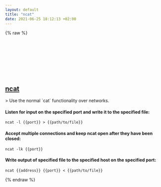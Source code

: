 ```yaml
---
layout: default
title: "ncat"
date: 2021-06-25 18:12:13 +02:00
---
```

{% raw %}
<h2 id="ncat">
  <a href="/en/linux/ncat.html">ncat</a> <a href="#ncat"><svg class="icon">
    <use href="/assets/images/unicode_sprite.svg#link" />
  </svg></a>
</h2>
> Use the normal `cat` functionality over networks.

#### Listen for input on the specified port and write it to the specified file:
```shell
ncat -l {{port}} > {{path/to/file}}
```
#### Accept multiple connections and keep ncat open after they have been closed:
```shell
ncat -lk {{port}}
```
#### Write output of specified file to the specified host on the specified port:
```shell
ncat {{address}} {{port}} < {{path/to/file}}
```
{% endraw %}